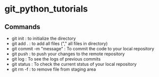# git_python_tutorials
## Commands
- git init : to initialize the directory
- git add . : to add all files ("," all files in directory)
- git commit -m "message" : To commit the code to your local repository
- git push : to push your changes to the remote repository
- git log : To see the logs of previous commits
- git status : To check the current ststus of your local repository
- git rm <Filename> -f : to remove file from staging area
